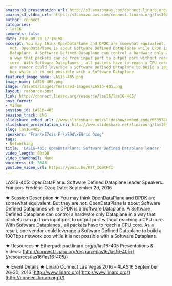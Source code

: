 ```yaml
---
amazon_s3_presentation_url: http://s3.amazonaws.com/connect.linaro.org/las16/Presentations/Thursday/LAS16-405%20-%20OpenDataPlane%20-%20%20Software%20Defined%20Dataplane%20leader.pdf
amazon_s3_video_url: https://s3.amazonaws.com/connect.linaro.org/las16/Videos/Thursday/LAS16-405%20OpenDataPlane%20%20Software%20Defined%20Dataplane%20leader.mp4
author: connect
categories:
- las16
comments: false
date: 2016-09-20 17:10:58
excerpt: You may think OpenDataPlane and DPDK are somewhat equivalent. But they are
  not. OpenDataPlane is about Software Defined Dataplanes while DPDK is a Software
  Dataplane. A Software Defined Dataplane can control a hardware only Dataplane in
  a way that packets can go from input port to output port without reaching a CPU
  core. With Software Dataplanes , all packets have to reach a CPU core. As a result,
  one vendor could leverage a Software Defined Dataplane to build a 100Tbps network
  box while it is not possible with a Software Dataplane.
featured_image_name: LAS16-405.png
image_name: LAS16-405.png
image: /assets/images/featured-images/LAS16-405.png
layout: resource-post
link: http://connect.linaro.org/resource/las16/las16-405/
post_format:
- Video
session_id: LAS16-405
session_track: LNG
slideshare_embed_url: //www.slideshare.net/slideshow/embed_code/66357886
slideshare_presentation_url: http://www.slideshare.net/linaroorg/las16405opendataplane-software-defined-dataplane-leader
slug: las16-405
speakers: "Fran\xE7ois-Fr\xE9d\xE9ric Ozog"
tags:
- Networking
title: 'LAS16-405: OpenDataPlane: Software Defined Dataplane leader'
video_length: 00:00
video_thumbnail: None
wordpress_id: 3846
youtube_video_url: https://youtu.be/K7T_IG9XFfI
---
```


LAS16-405: OpenDataPlane: Software Defined Dataplane leader
Speakers: François-Frédéric Ozog
Date: September 29, 2016

★ Session Description ★
You may think OpenDataPlane and DPDK are somewhat equivalent. But they are not. OpenDataPlane is about Software Defined Dataplanes while DPDK is a Software Dataplane. A Software Defined Dataplane can control a hardware only Dataplane in a way that packets can go from input port to output port without reaching a CPU core. With Software Dataplanes , all packets have to reach a CPU core. As a result, one vendor could leverage a Software Defined Dataplane to build a 100Tbps network box while it is not possible with a Software Dataplane.

★ Resources ★
Etherpad: pad.linaro.org/p/las16-405
Presentations & Videos: [http://connect.linaro.org/resource/las16/las16-405/](/resources/las16/las16-405/)

★ Event Details ★
Linaro Connect Las Vegas 2016 – #LAS16
September 26-30, 2016
[http://www.linaro.org](http://www.linaro.org/)
[http://connect.linaro.org](/)

